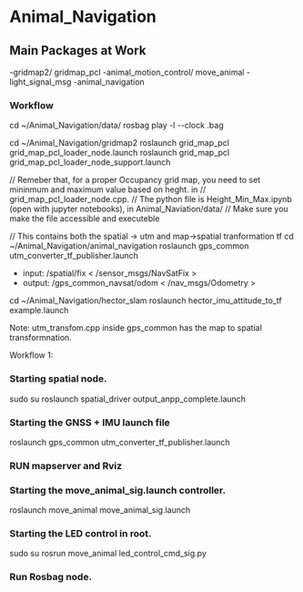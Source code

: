 # Animal_Navigation
## Main Packages at Work
-gridmap2/ gridmap_pcl
-animal_motion_control/ move_animal
-light_signal_msg
-animal_navigation 




### Workflow 

cd ~/Animal_Navigation/data/
rosbag play -l --clock .bag

cd ~/Animal_Navigation/gridmap2
roslaunch grid_map_pcl grid_map_pcl_loader_node.launch
roslaunch grid_map_pcl grid_map_pcl_loader_node_support.launch

// Remeber that, for a proper Occupancy grid map, you need to set mininmum and maximum value based on heght. in 
// grid_map_pcl_loader_node.cpp. 
// The python file is Height_Min_Max.ipynb (open with jupyter notebooks), in Animal_Naviation/data/
// Make sure you make the file accessible and executeble 

// This contains both the spatial -> utm and map->spatial tranformation tf
cd ~/Animal_Navigation/animal_navigation
roslaunch gps_common utm_converter_tf_publisher.launch
- input: /spatial/fix  < /sensor_msgs/NavSatFix >
- output: /gps_common_navsat/odom < /nav_msgs/Odometry >


cd ~/Animal_Navigation/hector_slam
roslaunch hector_imu_attitude_to_tf example.launch



Note: utm_transfom.cpp inside gps_common has the map to spatial transformnation. 


Workflow 1:
### Starting spatial node.
sudo su
roslaunch spatial_driver output_anpp_complete.launch

### Starting the GNSS + IMU launch file
roslaunch gps_common utm_converter_tf_publisher.launch

### RUN mapserver and Rviz 

### Starting the move_animal_sig.launch controller. 
roslaunch move_animal move_animal_sig.launch

### Starting the LED control in root. 
sudo su
rosrun move_animal led_control_cmd_sig.py 

### Run Rosbag node. 

